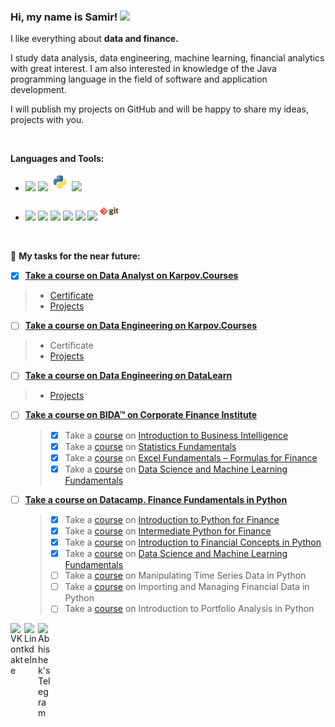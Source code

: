 
### Hi, my name is Samir! <img src="https://media.giphy.com/media/hvRJCLFzcasrR4ia7z/giphy.gif" width="25px">

I like everything about **data and finance.**

I study data analysis, data engineering, machine learning, financial analytics with great interest. 
I am also interested in knowledge of the Java programming language in the field of software and application development.

I will publish my projects on GitHub and  will be happy to share my ideas, projects with you.



<br />

**Languages and Tools:**

* <code><img height="30" src="https://d33wubrfki0l68.cloudfront.net/f1f475a6fda1c2c4be4cac04033db5c3293032b4/513a4/assets/images/markdown-mark-white.svg"></code>
<code><img height="30" src="https://w7.pngwing.com/pngs/865/204/png-transparent-microsoft-sql-server-microsoft-azure-sql-database-computer-icons-others-text-rectangle-logo.png"></code>
<code><img height="30" src="https://raw.githubusercontent.com/github/explore/80688e429a7d4ef2fca1e82350fe8e3517d3494d/topics/python/python.png"></code>
<code><img height="30" src="https://w7.pngwing.com/pngs/436/845/png-transparent-java-programming-language-computer-programming-programmer-logo-language-contact-text-logo-computer-science.png"></code>


* <code><img height="20" src="https://img-prod-cms-rt-microsoft-com.akamaized.net/cms/api/am/imageFileData/RE3BDMK?ver=f040&q=100&h=75&w=75&b=%23FFFFFFFF&aim=true"></code>
<code><img height="30" src="https://user-images.githubusercontent.com/103367293/197368801-27a40971-afd4-4174-b214-cfcd8eb7859d.png"></code>
<code><img height="30" src="https://user-images.githubusercontent.com/103367293/197368845-5aafc001-8f43-44fd-bfb5-0d3f4d11f8f1.png"></code>
<code><img height="30" src="https://user-images.githubusercontent.com/103367293/197368949-64d1dfba-8ca2-4c87-a855-300cf8605a24.png"></code>
<code><img height="30" src="https://user-images.githubusercontent.com/103367293/197368958-d4db39d3-cf17-4429-96c1-60a3525a11d3.png"></code>
<code><img height="30" src="https://user-images.githubusercontent.com/103367293/197368928-29ed1556-e714-40dd-b843-f4bdff1a1327.png"></code>
<code><img height="30" src="https://raw.githubusercontent.com/github/explore/80688e429a7d4ef2fca1e82350fe8e3517d3494d/topics/git/git.png"></code>



<br />

🚧 **My tasks for the near future:**
<!-- TODO-IST:START -->
* [X] **[Take a course on Data Analyst on Karpov.Courses](https://karpov.courses/analytics)**
 > * [Сertificate](https://user-images.githubusercontent.com/103367293/182040608-a3fc85c4-e451-4bfc-8ce2-37b6535885fb.png)
 > * [Projects](https://github.com/samirtrillioner/DA_karpov_corses)

* [ ] **[Take a course on Data Engineering on Karpov.Courses](https://karpov.courses/dataengineer)**
 > * Сertificate
 > * [Projects](https://github.com/samirtrillioner/DE_karpov_courses/blob/main/README.md)


* [ ] **[Take a course on Data Engineering on DataLearn](https://github.com/Data-Learn/data-engineering/blob/master/DE%20-%20101%20Guide.md)**
 > * [Projects](https://github.com/samirtrillioner/DE_datalearn_course)
* [ ] **[Take a course on BIDA™ on Corporate Finance Institute](https://corporatefinanceinstitute.com/certifications/business-intelligence-data-analyst-bida/)**

     > * [X] Take a [course](https://corporatefinanceinstitute.com/course/introduction-to-business-intelligence/) on [Introduction to Business Intelligence](https://www.credential.net/2a794de5-eb93-4f95-a922-dc11d67a0d23)
     > * [X] Take a [course](https://corporatefinanceinstitute.com/course/statistics-fundamentals/) on [Statistics Fundamentals](https://www.credential.net/7aef4b49-5d00-47e0-9aee-3ee4cd59855e)
     > * [X] Take a [course](https://corporatefinanceinstitute.com/course/excel-fundamentals-formulas-for-finance/) on [Excel Fundamentals – Formulas for Finance](https://www.credential.net/0c6c72c5-49c7-45ff-848c-4c494b12ea24)
     > * [X] Take a [course](https://corporatefinanceinstitute.com/course/data-science-and-machine-learning/) on [Data Science and Machine Learning Fundamentals](https://www.credential.net/a1e3f51e-30c7-44e0-b34d-67e5000d2046)


* [ ] **[Take a course on Datacamp. Finance Fundamentals in Python](https://app.datacamp.com/learn/skill-tracks/finance-fundamentals-in-python?version=1)**
 
     > * [X] Take a [course](https://app.datacamp.com/learn/courses/introduction-to-python-for-finance) on [Introduction to Python for Finance](https://www.datacamp.com/statement-of-accomplishment/course/5261c97b0be026dc321927bdf167aecda22972c9)
     > * [X] Take a [course](https://app.datacamp.com/learn/courses/intermediate-python-for-finance) on [Intermediate Python for Finance](https://www.datacamp.com/statement-of-accomplishment/course/c9626a06e790c6d158c475eba22b7f8503a5c6dd)
     > * [X] Take a [course](https://app.datacamp.com/learn/courses/introduction-to-financial-concepts-in-python) on [Introduction to Financial Concepts in Python](https://www.datacamp.com/statement-of-accomplishment/course/c025f86ccb4026873ffc4307bc7b2eb206235b98)
     > * [X] Take a [course](https://corporatefinanceinstitute.com/course/data-science-and-machine-learning/) on [Data Science and Machine Learning Fundamentals](https://www.credential.net/a1e3f51e-30c7-44e0-b34d-67e5000d2046)
     > * [ ] Take a [course](https://app.datacamp.com/learn/courses/manipulating-time-series-data-in-python) on Manipulating Time Series Data in Python
     > * [ ] Take a [course](https://app.datacamp.com/learn/courses/importing-and-managing-financial-data-in-python) on Importing and Managing Financial Data in Python
     > * [ ] Take a [course](https://app.datacamp.com/learn/courses/introduction-to-portfolio-analysis-in-python) on Introduction to Portfolio Analysis in Python




<!-- TODO-IST:END -->




<a href="https://vk.com/samirtrillioner">
  <img align="left" alt="VKontakte" width="22px" src="https://cdn.jsdelivr.net/npm/simple-icons@v3/icons/vk.svg" />
</a>
<a href="https://www.linkedin.com/in/samir-alikperov-7198921a9/">
  <img align="left" alt="LinkdeIn" width="22px" src="https://cdn.jsdelivr.net/npm/simple-icons@v3/icons/linkedin.svg" />
</a>
<a href="https://t.me/samirtrillioner">
  <img align="left" alt="Abhishek's Telegram" width="22px" src="https://cdn.jsdelivr.net/npm/simple-icons@v3/icons/telegram.svg" />
</a>
